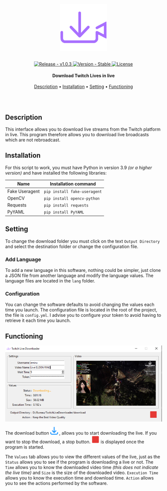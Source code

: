 <p align="center" >
    <img src="./images/icon.png" width=150 />
</p>

<br>

<div align="center">
  <a href="https://github.com/Game-K-Hack/TwitchLiveDownloader/releases/tag/1.0.3">
    <img src="https://img.shields.io/static/v1?label=release&message=v1.0.3&color=blue" alt="Release - v1.0.3" />
  </a>
  <a href="#">
    <img src="https://img.shields.io/static/v1?label=version&message=stable&color=green" alt="Version - Stable" />
  </a>
  <a href="https://choosealicense.com/licenses/mit">
    <img src="https://img.shields.io/badge/License-MIT-yellow" alt="License" />
  </a>
</div>

<h4 align="center">Download Twitch Lives in live</h4>

<p align="center">
  <a href="#description">Description</a> •
  <a href="#installation">Installation</a> •
  <a href="#setting">Setting</a> •
  <a href="#functioning">Functioning</a>
</p>

<br>
<br>

## Description

This interface allows you to download live streams from the Twitch platform in live. This program therefore allows you to download live broadcasts which are not rebroadcast.

## Installation

For this script to work, you must have Python in version 3.9 *(or a higher version)* and have installed the following libraries:

| Name | Installation command |
| ------ | ------ |
| Fake Useragent | `pip install fake-useragent` |
| OpenCV | `pip install opencv-python` |
| Requests | `pip install requests` |
| PyYAML | `pip install PyYAML` |

## Setting

To change the download folder you must click on the text `Output Directory` and select the destination folder or change the configuration file.

### Add Language

To add a new language in this software, nothing could be simpler, just clone a JSON file from another language and modify the language values. The language files are located in the `lang` folder.

### Configuration

You can change the software defaults to avoid changing the values each time you launch. The configuration file is located in the root of the project, the file is `config.yml`. I advise you to configure your token to avoid having to retrieve it each time you launch.

## Functioning

<img src="./images/screenshot.png" alt="Screenshot" />

<p align="left">
    The download button
    <img src="./images/downloads.png" width="25px" alt="Download" />
    , allows you to start downloading the live. If you want to stop the download, a stop button.
    <img src="./images/stop.png" width="25px" alt="Download" />
    is displayed once the program is started.
</p>

The `Values` tab allows you to view the different values of the live, just as the `Status` allows you to see if the program is downloading a live or not. The `Time` allows you to know the downloaded video time *(this does not indicate the live time)* and `Size` is the size of the downloaded video. `Execution Time` allows you to know the execution time and download time.
`Action` allows you to see the actions performed by the software.

